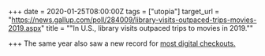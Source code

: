 +++
date = 2020-01-25T08:00:00Z
tags = ["utopia"]
target_url = "https://news.gallup.com/poll/284009/library-visits-outpaced-trips-movies-2019.aspx"
title = "\"In U.S., library visits outpaced trips to movies in 2019.\""

+++
The same year also saw a new record for [most digital checkouts.](https://bookriot.com/2020/01/17/over-70-public-libraries-made-2019-a-record-year-for-digital-checkouts/ "Public libraries made 2019 a record year for digital checkouts.")